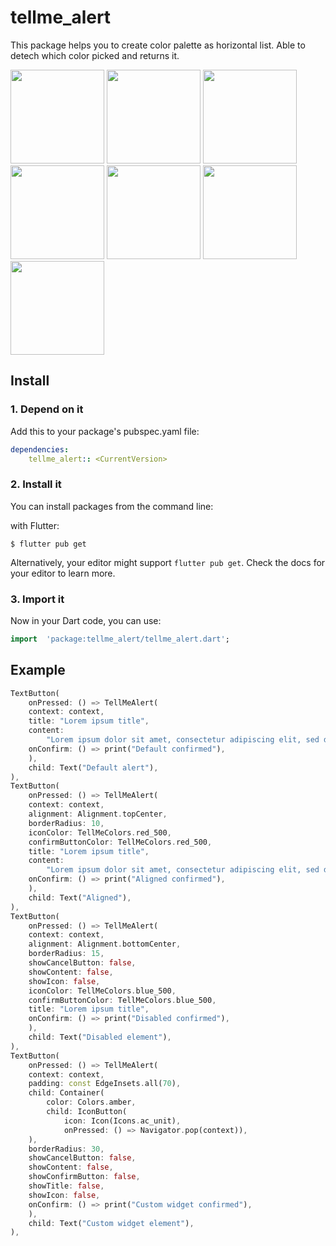 
# tellme_alert
This package helps you to create color palette as horizontal list. Able to detech which color picked and returns it.

<img src="https://raw.githubusercontent.com/TellMeCorp/tellme-alert/main/example/images/Screenshot_1617999487.png?token=AFPPHGPUY2FHB3Z4NED6RH3APHY5Y" width = 150>
<img src="https://raw.githubusercontent.com/TellMeCorp/tellme-alert/main/example/images/Screenshot_1617999541.png?token=AFPPHGONLNCRS6OU2ZB2RXLAPHZE4" width = 150>
<img src="https://raw.githubusercontent.com/TellMeCorp/tellme-alert/main/example/images/Screenshot_1617999546.png?token=AFPPHGOGCHBPEQ7IB6INY7DAPHZBY" width = 150>
<img src="https://raw.githubusercontent.com/TellMeCorp/tellme-alert/main/example/images/Screenshot_1617999550.png?token=AFPPHGPUZM7S7L5YJR5OPW3APHZGO" width = 150>
<img src="https://raw.githubusercontent.com/TellMeCorp/tellme-alert/main/example/images/Screenshot_1617999553.png?token=AFPPHGLTXJOXNB72MMA6NY3APHZTK" width = 150>
<img src="https://raw.githubusercontent.com/TellMeCorp/tellme-alert/main/example/images/Screenshot_1617999556.png?token=AFPPHGJAQ2QKBFOB23BXYIDAPHZNW" width = 150>
<img src="https://raw.githubusercontent.com/TellMeCorp/tellme-alert/main/example/images/Screenshot_1617999558.png?token=AFPPHGOKOMANKJAMQWATCB3APHZLC" width = 150>



## Install

### 1. Depend on it
Add this to your package's pubspec.yaml file:

```yaml
dependencies:
	tellme_alert:: <CurrentVersion>
```

### 2. Install it

You can install packages from the command line:  

with Flutter:
```shell
$ flutter pub get
```

Alternatively, your editor might support `flutter pub get`. Check the docs for your editor to learn more.

### 3. Import it

Now in your Dart code, you can use:

```dart
import  'package:tellme_alert/tellme_alert.dart';
```

## Example

  
```dart
TextButton(
    onPressed: () => TellMeAlert(
    context: context,
    title: "Lorem ipsum title",
    content:
        "Lorem ipsum dolor sit amet, consectetur adipiscing elit, sed do eiusmod tempor incididunt ut labore et dolore magna aliqua.",
    onConfirm: () => print("Default confirmed"),
    ),
    child: Text("Default alert"),
),
TextButton(
    onPressed: () => TellMeAlert(
    context: context,
    alignment: Alignment.topCenter,
    borderRadius: 10,
    iconColor: TellMeColors.red_500,
    confirmButtonColor: TellMeColors.red_500,
    title: "Lorem ipsum title",
    content:
        "Lorem ipsum dolor sit amet, consectetur adipiscing elit, sed do eiusmod tempor incididunt ut labore et dolore magna aliqua.",
    onConfirm: () => print("Aligned confirmed"),
    ),
    child: Text("Aligned"),
),
TextButton(
    onPressed: () => TellMeAlert(
    context: context,
    alignment: Alignment.bottomCenter,
    borderRadius: 15,
    showCancelButton: false,
    showContent: false,
    showIcon: false,
    iconColor: TellMeColors.blue_500,
    confirmButtonColor: TellMeColors.blue_500,
    title: "Lorem ipsum title",
    onConfirm: () => print("Disabled confirmed"),
    ),
    child: Text("Disabled element"),
),
TextButton(
    onPressed: () => TellMeAlert(
    context: context,
    padding: const EdgeInsets.all(70),
    child: Container(
        color: Colors.amber,
        child: IconButton(
            icon: Icon(Icons.ac_unit),
            onPressed: () => Navigator.pop(context)),
    ),
    borderRadius: 30,
    showCancelButton: false,
    showContent: false,
    showConfirmButton: false,
    showTitle: false,
    showIcon: false,
    onConfirm: () => print("Custom widget confirmed"),
    ),
    child: Text("Custom widget element"),
),
```